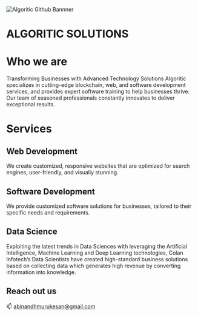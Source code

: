![Algoritic Github Bannner](https://github.com/AlgoriticSolutions/AlgoriticSolutions/assets/163481852/f74cd63d-b7e3-437d-88ac-5dd2566abdef)
# ALGORITIC SOLUTIONS

# Who we are
Transforming Businesses with Advanced Technology Solutions
Algoritic specializes in cutting-edge blockchain, web, and software development services, and provides expert software training to help businesses thrive. Our team of seasoned professionals constantly innovates to deliver exceptional results.

# Services
## Web Development
  We create customized, responsive websites that are optimized for search engines, user-friendly, and visually stunning.
  
## Software Development
  We provide customized software solutions for businesses, tailored to their specific needs and requirements.
  
## Data Science
Exploiting the latest trends in Data Sciences with leveraging the Artificial Intelligence, Machine Learning and Deep Learning technologies, Colan Infotech’s Data Scientists have created high-standard business solutions based on collecting data which generates high revenue by converting information into knowledge.

## Reach out us 
📫 abinandhmurukesan@gmail.com



